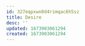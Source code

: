 ```yaml
---
id: 327eqpxwn0d4rimqac6h5sz
title: Desire
desc: ''
updated: 1673903061294
created: 1673903061294
---
```

